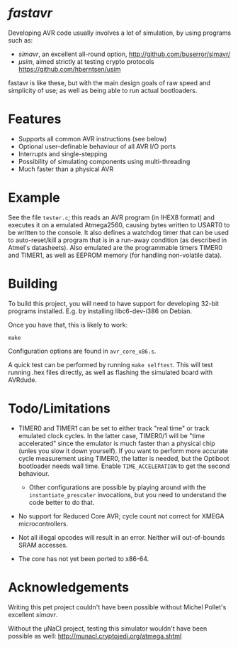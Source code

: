 *fastavr*
=======

Developing AVR code usually involves a lot of simulation, by using programs such as:

* _simavr_, an excellent all-round option, http://github.com/buserror/simavr/
* _μsim_, aimed strictly at testing crypto protocols https://github.com/hberntsen/usim
 
fastavr is like these, but with the main design goals of raw speed and simplicity of use; as well as being able to run actual bootloaders.

Features
=========

* Supports all common AVR instructions (see below)
* Optional user-definable behaviour of all AVR I/O ports
* Interrupts and single-stepping
* Possibility of simulating components using multi-threading
* Much faster than a physical AVR

Example
=======

See the file `tester.c`; this reads an AVR program (in IHEX8 format) and executes it on a emulated Atmega2560, causing bytes
written to USART0 to be written to the console.  It also defines a watchdog timer that can be used to auto-reset/kill a program
that is in a run-away condition (as described in Atmel's datasheets). Also emulated are the programmable timers TIMER0 and
TIMER1, as well as EEPROM memory (for handling non-volatile data).

Building
========

To build this project, you will need to have support for developing 32-bit programs installed. E.g. by installing libc6-dev-i386 on Debian.

Once you have that, this is likely to work:
```
make
```

Configuration options are found in `avr_core_x86.s`.

A quick test can be performed by running `make selftest`. This will test running .hex files directly, as well as flashing
the simulated board with AVRdude.

Todo/Limitations
====
* TIMER0 and TIMER1 can be set to either track "real time" or track emulated clock cycles.
  In the latter case, TIMER0/1 will be "time accelerated" since the emulator is much faster than a physical chip (unles you slow it down yourself).
  If you want to perform more accurate cycle measurement using TIMER0, the latter is needed, but the Optiboot bootloader needs wall time.
  Enable `TIME_ACCELERATION` to get the second behaviour.
  + Other configurations are possible by playing around with the `instantiate_prescaler` invocations,
    but you need to understand the code better to do that.

* No support for Reduced Core AVR; cycle count not correct for XMEGA microcontrollers.
 
* Not all illegal opcodes will result in an error. Neither will out-of-bounds SRAM accesses.

* The core has not yet been ported to x86-64.

Acknowledgements
================

Writing this pet project couldn't have been possible without Michel Pollet's excellent _simavr_.

Without the μNaCl project, testing this simulator wouldn't have been possible as well:
http://munacl.cryptojedi.org/atmega.shtml

